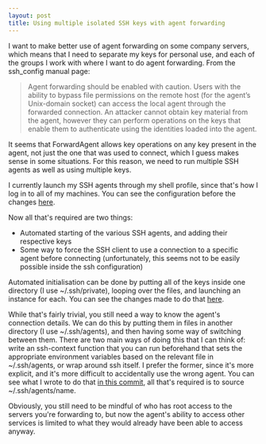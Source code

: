 ```yaml
---
layout: post
title: Using multiple isolated SSH keys with agent forwarding
---
```


I want to make better use of agent forwarding on some company servers, which
means that I need to separate my keys for personal use, and each of the groups
I work with where I want to do agent forwarding. From the ssh\_config manual
page:

> Agent forwarding should be enabled with caution. Users with the ability to
> bypass file permissions on the remote host (for the agent’s Unix-domain
> socket) can access the local agent through the forwarded connection. An
> attacker cannot obtain key material from the agent, however they can perform
> operations on the keys that enable them to authenticate using the identities
> loaded into the agent.

It seems that ForwardAgent allows key operations on any key present in the
agent, not just the one that was used to connect, which I guess makes sense in
some situations. For this reason, we need to run multiple SSH agents as well as
using multiple keys.

I currently launch my SSH agents through my shell profile, since that's how I
log in to all of my machines. You can see the configuration before the changes
[here][before-changes].

Now all that's required are two things:

- Automated starting of the various SSH agents, and adding their respective
  keys
- Some way to force the SSH client to use a connection to a specific agent
  before connecting (unfortunately, this seems not to be easily possible inside
  the ssh configuration)

Automated initialisation can be done by putting all of the keys inside one
directory (I use ~/.ssh/private), looping over the files, and launching an
instance for each. You can see the changes made to do that
[here][loop-over-keys].

While that's fairly trivial, you still need a way to know the agent's
connection details. We can do this by putting them in files in another
directory (I use ~/.ssh/agents), and then having some way of switching between
them. There are two main ways of doing this that I can think of: write an
ssh-context function that you can run beforehand that sets the appropriate
environment variables based on the relevant file in ~/.ssh/agents, or wrap
around ssh itself. I prefer the former, since it's more explicit, and it's more
difficult to accidentally use the wrong agent. You can see what I wrote to do
that [in this commit][context-commit], all that's required is to source
~/.ssh/agents/name.

Obviously, you still need to be mindful of who has root access to the servers
you're forwarding to, but now the agent's ability to access other services is
limited to what they would already have been able to access anyway.

[before-changes]: https://github.com/cdown/dotfiles/blob/b2520a7eb20b2a3465b290c42e165b36839633ba/.config/shell/profile/ssh_agent
[loop-over-keys]: https://github.com/cdown/dotfiles/commit/07358716eed2f0508a30ca36d7ff4d32ba17aa51
[context-commit]: https://github.com/cdown/dotfiles/commit/373dacad229d9efc72853a55548e7f97391e6ece
